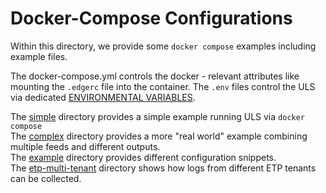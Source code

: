 # Docker-Compose Configurations
Within this directory, we provide some `docker compose` examples including example files.

The docker-compose.yml controls the docker - relevant attributes like mounting the `.edgerc` file into the container.
The `.env` files control the ULS via dedicated [ENVIRONMENTAL VARIABLES](../../ARGUMENTS_ENV_VARS.md).

The [simple](simple/README.md) directory provides a simple example running ULS via `docker compose`   
The [complex](complex/README.md) directory provides a more "real world" example combining multiple feeds and different outputs.  
The [example](examples/README.md) directory provides different configuration snippets.  
The [etp-multi-tenant](etp-tenants/README.md) directory shows how logs from different ETP tenants can be collected.  
